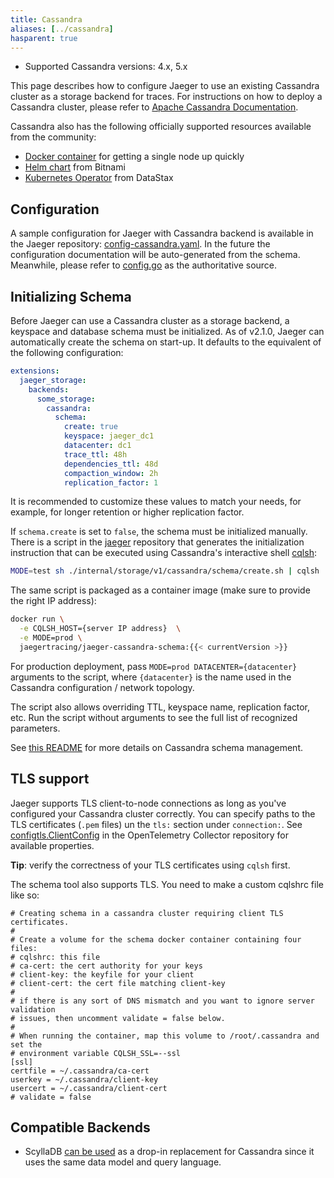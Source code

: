 ```yaml
---
title: Cassandra
aliases: [../cassandra]
hasparent: true
---
```


* Supported Cassandra versions: 4.x, 5.x

This page describes how to configure Jaeger to use an existing Cassandra cluster as a storage backend for traces. For instructions on how to deploy a Cassandra cluster, please refer to [Apache Cassandra Documentation](https://cassandra.apache.org/doc/latest/).

Cassandra also has the following officially supported resources available from the community:
- [Docker container](https://hub.docker.com/_/cassandra) for getting a single node up quickly
- [Helm chart](https://artifacthub.io/packages/helm/bitnami/cassandra) from Bitnami
- [Kubernetes Operator](https://github.com/k8ssandra/cass-operator) from DataStax

## Configuration

A sample configuration for Jaeger with Cassandra backend is available in the Jaeger repository: [config-cassandra.yaml](https://github.com/jaegertracing/jaeger/blob/v2.8.0/cmd/jaeger/config-cassandra.yaml). In the future the configuration documentation will be auto-generated from the schema. Meanwhile, please refer to [config.go](https://github.com/jaegertracing/jaeger/blob/v2.8.0/pkg/cassandra/config/config.go#L21) as the authoritative source.

## Initializing Schema

Before Jaeger can use a Cassandra cluster as a storage backend, a keyspace and database schema
must be initialized. As of v2.1.0, Jaeger can automatically create the schema on start-up. It defaults to the equivalent of the following configuration:

```yaml
extensions:
  jaeger_storage:
    backends:
      some_storage:
        cassandra:
          schema:
            create: true
            keyspace: jaeger_dc1
            datacenter: dc1
            trace_ttl: 48h
            dependencies_ttl: 48d
            compaction_window: 2h
            replication_factor: 1
```

It is recommended to customize these values to match your needs, for example, for longer retention or higher replication factor.

If `schema.create` is set to `false`, the schema must be initialized manually. There is a script in the [jaeger](https://github.com/jaegertracing/jaeger/blob/v2.8.0/internal/storage/v1/cassandra/schema/create.sh) repository that generates the initialization instruction that can be executed using Cassandra's interactive shell [cqlsh][cqlsh]:

```sh
MODE=test sh ./internal/storage/v1/cassandra/schema/create.sh | cqlsh
```

The same script is packaged as a container image (make sure to provide the right IP address):
```sh
docker run \
  -e CQLSH_HOST={server IP address}  \
  -e MODE=prod \
  jaegertracing/jaeger-cassandra-schema:{{< currentVersion >}}
```

For production deployment, pass `MODE=prod DATACENTER={datacenter}` arguments to the script,
where `{datacenter}` is the name used in the Cassandra configuration / network topology.

The script also allows overriding TTL, keyspace name, replication factor, etc.
Run the script without arguments to see the full list of recognized parameters.

See [this README](https://github.com/jaegertracing/jaeger/blob/v2.8.0/internal/storage/v1/cassandra/schema/README.md) for more details on Cassandra schema management.

## TLS support

Jaeger supports TLS client-to-node connections as long as you've configured
your Cassandra cluster correctly. You can specify paths to the TLS certificates (`.pem` files) un the `tls:` section under `connection:`. See [configtls.ClientConfig](https://github.com/open-telemetry/opentelemetry-collector/blob/main/config/configtls/README.md#client-configuration) in the OpenTelemetry Collector repository for available properties.

**Tip**: verify the correctness of your TLS certificates using `cqlsh` first.

The schema tool also supports TLS. You need to make a custom cqlshrc file like
so:

```
# Creating schema in a cassandra cluster requiring client TLS certificates.
#
# Create a volume for the schema docker container containing four files:
# cqlshrc: this file
# ca-cert: the cert authority for your keys
# client-key: the keyfile for your client
# client-cert: the cert file matching client-key
#
# if there is any sort of DNS mismatch and you want to ignore server validation
# issues, then uncomment validate = false below.
#
# When running the container, map this volume to /root/.cassandra and set the
# environment variable CQLSH_SSL=--ssl
[ssl]
certfile = ~/.cassandra/ca-cert
userkey = ~/.cassandra/client-key
usercert = ~/.cassandra/client-cert
# validate = false
```

## Compatible Backends

* ScyllaDB [can be used](https://github.com/jaegertracing/jaeger/blob/v2.8.0/internal/storage/v1/scylladb/README.md) as a drop-in replacement for Cassandra since it uses the same data model and query language.

[cqlsh]: https://cassandra.apache.org/doc/latest/cassandra/managing/tools/cqlsh.html
